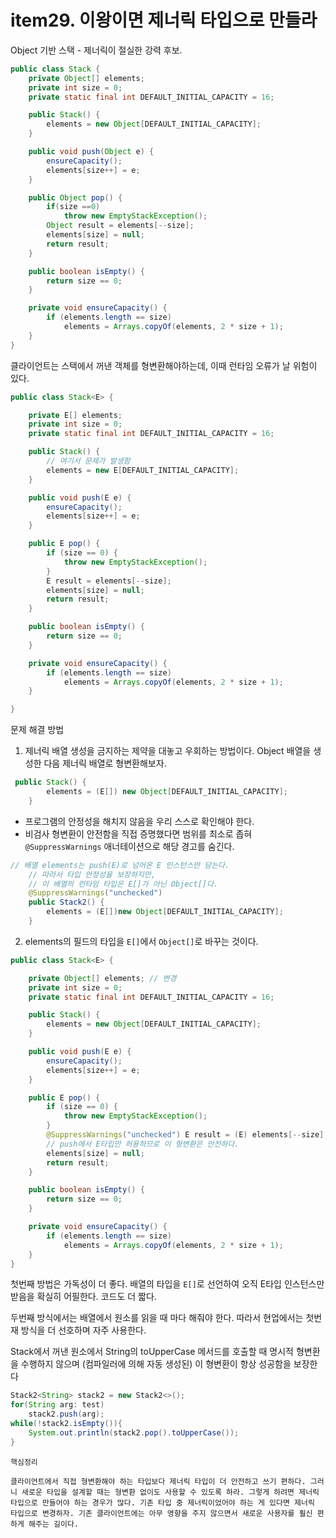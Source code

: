 # item29. 이왕이면 제너릭 타입으로 만들라 

Object 기반 스택 - 제너릭이 절실한 강력 후보.
```java
public class Stack {
    private Object[] elements;
    private int size = 0;
    private static final int DEFAULT_INITIAL_CAPACITY = 16;

    public Stack() {
        elements = new Object[DEFAULT_INITIAL_CAPACITY];
    }

    public void push(Object e) {
        ensureCapacity();
        elements[size++] = e;
    }

    public Object pop() {
        if(size ==0)
            throw new EmptyStackException();
        Object result = elements[--size];
        elements[size] = null;
        return result;
    }

    public boolean isEmpty() {
        return size == 0;
    }

    private void ensureCapacity() {
        if (elements.length == size)
            elements = Arrays.copyOf(elements, 2 * size + 1);
    }
}
```
클라이언트는 스택에서 꺼낸 객체를 형변환해야하는데, 이때 런타임 오류가 날 위험이 있다.

```java
public class Stack<E> {

    private E[] elements;
    private int size = 0;
    private static final int DEFAULT_INITIAL_CAPACITY = 16;

    public Stack() {
        // 여기서 문제가 발생함
        elements = new E[DEFAULT_INITIAL_CAPACITY];
    }

    public void push(E e) {
        ensureCapacity();
        elements[size++] = e;
    }

    public E pop() {
        if (size == 0) {
            throw new EmptyStackException();
        }
        E result = elements[--size];
        elements[size] = null;
        return result;
    }

    public boolean isEmpty() {
        return size == 0;
    }

    private void ensureCapacity() {
        if (elements.length == size)
            elements = Arrays.copyOf(elements, 2 * size + 1);
    }

}
```

문제 해결 방법 
1. 제너릭 배열 생성을 금지하는 제약을 대놓고 우회하는 방법이다. Object 배열을 생성한 다음 제너릭 배열로 형변환해보자. 
```java
 public Stack() {
        elements = (E[]) new Object[DEFAULT_INITIAL_CAPACITY];
    }
```
- 프로그램의 안정성을 해치지 않음을 우리 스스로 확인해야 한다. 
- 비검사 형변환이 안전함을 직접 증명했다면 범위를 최소로 좁혀 `@SuppressWarnings` 애너테이션으로 해당 경고를 숨긴다. 

```java
// 배열 elements는 push(E)로 넘어온 E 인스턴스만 담는다. 
    // 따라서 타입 안정성을 보장하지만, 
    // 이 배열의 런타임 타입은 E[]가 아닌 Object[]다.
    @SuppressWarnings("unchecked")
    public Stack2() {
        elements = (E[])new Object[DEFAULT_INITIAL_CAPACITY];
    }
```

2. elements의 필드의 타입을 `E[]`에서 `Object[]`로 바꾸는 것이다. 
```java
public class Stack<E> {

    private Object[] elements; // 변경 
    private int size = 0;
    private static final int DEFAULT_INITIAL_CAPACITY = 16;

    public Stack() {
        elements = new Object[DEFAULT_INITIAL_CAPACITY];
    }

    public void push(E e) {
        ensureCapacity();
        elements[size++] = e;
    }

    public E pop() {
        if (size == 0) {
            throw new EmptyStackException();
        }
        @SuppressWarnings("unchecked") E result = (E) elements[--size]; // 변경
        // push에서 E타입만 허용하므로 이 형변환은 안전하다.
        elements[size] = null;
        return result;
    }

    public boolean isEmpty() {
        return size == 0;
    }

    private void ensureCapacity() {
        if (elements.length == size)
            elements = Arrays.copyOf(elements, 2 * size + 1);
    }
}
```

첫번째 방법은 가독성이 더 좋다. 배열의 타입을 `E[]`로 선언하여 오직 E타입 인스턴스만 받음을 확실히 어필한다. 코드도 더 짧다. 

두번째 방식에서는 배열에서 원소를 읽을 때 마다 해줘야 한다. 따라서 현업에서는 첫번재 방식을 더 선호하며 자주 사용한다. 


Stack에서 꺼낸 원소에서 String의 toUpperCase 메서드를 호출할 때 명시적 형변환을 수행하지 않으며 (컴파일러에 의해 자동 생성된) 이 형변환이 항상 성공함을 보장한다 
```java
Stack2<String> stack2 = new Stack2<>();
for(String arg: test)
    stack2.push(arg);
while(!stack2.isEmpty()){
    System.out.println(stack2.pop().toUpperCase());
}
```

```
핵심정리 

클라이언트에서 직접 형변환해야 하는 타입보다 제너릭 타입이 더 안전하고 쓰기 편하다. 그러니 새로운 타입을 설계할 때는 형변환 없이도 사용할 수 있도록 하라. 그렇게 하려면 제너릭 타입으로 만들어야 하는 경우가 많다. 기존 타입 중 제너릭이었어야 하는 게 있다면 제너릭 타입으로 변경하자. 기존 클라이언트에는 아무 영향을 주지 않으면서 새로운 사용자를 훨신 편하게 해주는 길이다.
```